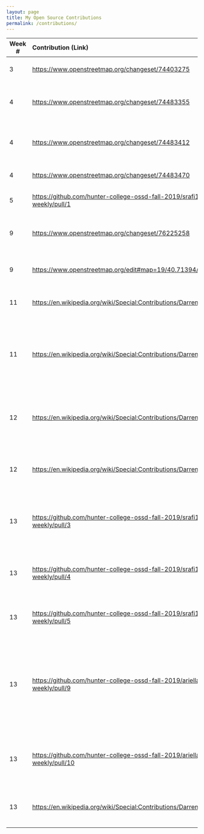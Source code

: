 ```yaml
---
layout: page
title: My Open Source Contributions
permalink: /contributions/
---
```


<!--
Type of the contribution should be "Wikipedia edit", "OpenStreet Map feature", "Project Documentation", "Project Code", "Blog Edit", etc.

The description should include a brief summary of what you did.

Replace the first row below with your contribution.

-->





| Week #       | Contribution (Link)  | Type  | Description |
|---|:---|:---|:---|
|  3   | https://www.openstreetmap.org/changeset/74403275   | Open Street Map Edit    |   I added a subway entrance    |
|  4   | https://www.openstreetmap.org/changeset/74483355    | Open Street Map Edit    |  I added a store that wasn't labeled previously  
|  4   | https://www.openstreetmap.org/changeset/74483412   | Open Street Map Edit | I added a store named He Xie Grocery Store|
|  4   | https://www.openstreetmap.org/changeset/74483470    | Open Street Map Edit    | I labeled a 99 cent pizza store     |
|  5   | https://github.com/hunter-college-ossd-fall-2019/srafi1-weekly/pull/1 | Blog Edit | I added a url for group activity 1 |
|  9   |https://www.openstreetmap.org/changeset/76225258    | Open Street Map Edit   | I added a pharmacy and store that wasn't on the map|
|  9   |https://www.openstreetmap.org/edit#map=19/40.71394/-73.99036| Open Street Map Edit | I added a store that wasn't on the map|
| 11   |https://en.wikipedia.org/wiki/Special:Contributions/Darrenzhang2000 | Wikipedia Edit |I added Ada as an eligible programming language |
| 11   |https://en.wikipedia.org/wiki/Special:Contributions/Darrenzhang2000| Wikipedia Edit |I mentioned the contest rule that there is no time consumed for a problem that is not solved.|
| 12   |https://en.wikipedia.org/wiki/Special:Contributions/Darrenzhang2000| Wikipedia Edit |Fixed grammar on Nuwan Kulasekara's page by adding "was".|
| 12   |https://en.wikipedia.org/wiki/Special:Contributions/Darrenzhang2000| Wikipedia Edit |Removed period on Morsbach's page that doesn't belong there.|
| 13   |https://github.com/hunter-college-ossd-fall-2019/srafi1-weekly/pull/3| Blog Edit | Added a hyperlink for Wikipedia Page for  Shakil's week 11 blog| 
| 13  | https://github.com/hunter-college-ossd-fall-2019/srafi1-weekly/pull/4 | Blog Edit | Added a hyperlink for Hub for Shakil's week 10 blog|
|13 | https://github.com/hunter-college-ossd-fall-2019/srafi1-weekly/pull/5 | Blog Edit | Added a hyperlink for Hugo for Shakil's week 7 blog|
| 13 | https://github.com/hunter-college-ossd-fall-2019/ariella879-weekly/pull/9| Blog Edit | Added a sentence and hyperlink discussing where the Systems 76 article can be found for Ariella's week 12 blog. |
| 13 | https://github.com/hunter-college-ossd-fall-2019/ariella879-weekly/pull/10 | Blog Edit | Added a hyperlink for 30-secs-of-cpp for Ariella's week 11 blog | 
| 13 | https://en.wikipedia.org/wiki/Special:Contributions/Darrenzhang2000 | Wikipedia Edit | Added a hyperlink to Doctor Who on Mat Irvine's page |
